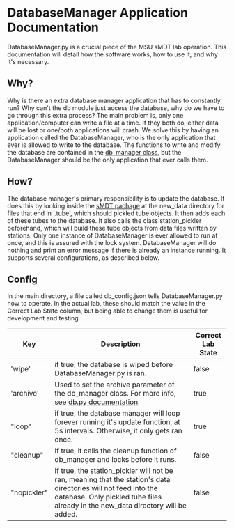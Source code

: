 DatabaseManager Application Documentation
=============================
DatabaseManager.py is a crucial piece of the MSU sMDT lab operation. 
This documentation will detail how the software works, how to use it, and why it's necessary.

Why?
------------------
Why is there an extra database manager application that has to constantly run? Why can't the db module just access the database, why do we have to go through this extra process?
The main problem is, only one application/computer can write a file at a time. If they both do, either data will be lost or one/both applications will crash.
We solve this by having an application called the DatabaseManager, who is the only application that ever is allowed to write to the database. 
The functions to write and modify the database are contained in the [db_manager class](db.md), but the DatabaseManager should be the only application that ever calls them.

How?
----
The database manager's primary responsibility is to update the database. It does this by looking inside the [sMDT pachage](sMDT.md) at the new_data directory for files that end in '.tube', which should pickled tube objects. 
It then adds each of these tubes to the database. It also calls the class station_pickler beforehand, which will build these tube objects from data files written by stations. 
Only one instance of DatabaseManager is ever allowed to run at once, and this is assured with the lock system. DatabaseManager will do nothing and print an error message if there is already an instance running. 
It supports several configurations, as described below. 

Config
------
In the main directory, a file called db_config.json tells DatabaseManager.py how to operate. In the actual lab, these should match the value in the Correct Lab State column, but being able to change them is useful for development and testing. 

Key | Description | Correct Lab State
---|---|---
'wipe' |  if true, the database is wiped before DatabaseManager.py is ran. | false
'archive'| Used to set the archive parameter of the db_manager class. For more info, see [db.py documentation](db.md). | true
"loop"| if true, the database manager will loop forever running it's update function, at 5s intervals. Otherwise, it only gets ran once. | true
"cleanup"| If true, it calls the cleanup function of db_manager and locks before it runs. | false
"nopickler"| If true, the station_pickler will not be ran, meaning that the station's data directories will not feed into the database. Only pickled tube files already in the new_data directory will be added. | false
